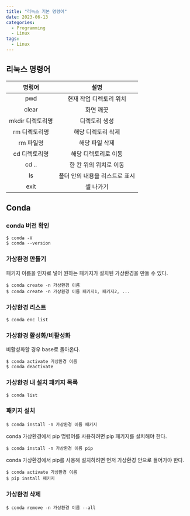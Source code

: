 ```yaml
---
title: "리눅스 기본 명령어"
date: 2023-06-13
categories:
  - Programming
  - Linux
tags:
  - Linux
---
```


## 리눅스 명령어

|명렁어|설명|
|:---:|:---:|
|pwd|현재 작업 디렉토리 위치|
|clear|화면 깨끗|
|mkdir 디렉토리명|디렉토리 생성|
|rm 디렉토리명|해당 디렉토리 삭제|
|rm 파일명|해당 파일 삭제|
|cd 디렉토리명|해당 디렉토리로 이동|
|cd ..|한 칸 위의 위치로 이동|
|ls|폴더 안의 내용을 리스트로 표시|
|exit|셀 나가기|

## Conda
### conda 버전 확인

```linux
$ conda -V
$ conda --version
```

### 가상환경 만들기
패키지 이름을 인자로 넣어 원하는 패키지가 설치된 가상환경을 만들 수 있다.

```linux
$ conda create -n 가상환경 이름
$ conda create -n 가상환경 이름 패키지1, 패키지2, ...
```

### 가상환경 리스트

```linux
$ conda enc list
```

### 가상환경 활성화/비활성화
비활성화할 경우 base로 돌아온다.

```linux
$ conda activate 가상환경 이름
$ conda deactivate
```

### 가상환경 내 설치 패키지 목록

```linux
$ conda list
```

### 패키지 설치

```linux
$ conda install -n 가상환경 이름 패키지
```

conda 가상환경에서 pip 명령어를 사용하려면 pip 패키지를 설치해야 한다.

```linux
$ conda install -n 가상환경 이름 pip
```

conda 가상환경에서 pip를 사용해 설치하려면 먼저 가상환경 안으로 들어가야 한다.

```linux
$ conda activate 가상환경 이름
$ pip install 패키지
```

### 가상환경 삭제

```linux
$ conda remove -n 가상환경 이름 --all
```